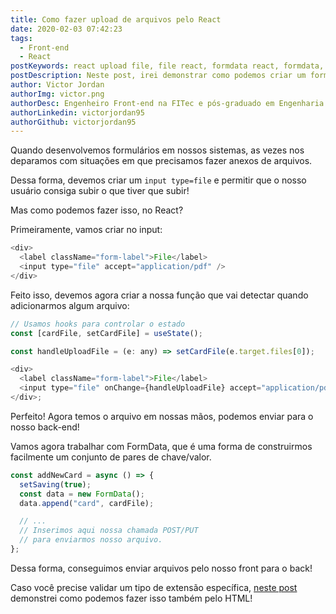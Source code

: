 ```yaml
---
title: Como fazer upload de arquivos pelo React
date: 2020-02-03 07:42:23
tags:
  - Front-end
  - React
postKeywords: react upload file, file react, formdata react, formdata, javascript, subir arquivo react, input file, html, javascript, react
postDescription: Neste post, irei demonstrar como podemos criar um formulário que permita fazer o upload de arquivos através do react
author: Victor Jordan
authorImg: victor.png
authorDesc: Engenheiro Front-end na FITec e pós-graduado em Engenharia de Software pela PUC-MG e formado em Banco de Dados pela Fatec, apaixonado por usabilidade, performance e UX!
authorLinkedin: victorjordan95
authorGithub: victorjordan95
---
```


Quando desenvolvemos formulários em nossos sistemas, as vezes nos deparamos com situações em que precisamos fazer anexos de arquivos.

Dessa forma, devemos criar um `input type=file` e permitir que o nosso usuário consiga subir o que tiver que subir!

Mas como podemos fazer isso, no React?

<!-- more -->

Primeiramente, vamos criar no input:

```javascript
<div>
  <label className="form-label">File</label>
  <input type="file" accept="application/pdf" />
</div>
```

Feito isso, devemos agora criar a nossa função que vai detectar quando adicionarmos algum arquivo:

```javascript
// Usamos hooks para controlar o estado
const [cardFile, setCardFile] = useState();

const handleUploadFile = (e: any) => setCardFile(e.target.files[0]);

<div>
  <label className="form-label">File</label>
  <input type="file" onChange={handleUploadFile} accept="application/pdf" />
</div>;
```

Perfeito! Agora temos o arquivo em nossas mãos, podemos enviar para o nosso back-end!

Vamos agora trabalhar com FormData, que é uma forma de construirmos facilmente um conjunto de pares de chave/valor.

```javascript
const addNewCard = async () => {
  setSaving(true);
  const data = new FormData();
  data.append("card", cardFile);

  // ...
  // Inserimos aqui nossa chamada POST/PUT
  // para enviarmos nosso arquivo.
};
```

Dessa forma, conseguimos enviar arquivos pelo nosso front para o back!

Caso você precise validar um tipo de extensão específica, [neste post](https://backefront.com.br/como-limitar-tipo-arquivo-upload-html/) demonstrei como podemos fazer isso também pelo HTML!
